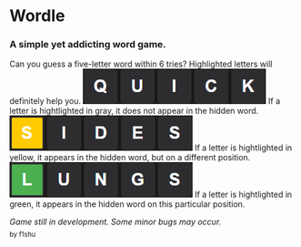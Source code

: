 # Wordle
### A simple yet addicting word game.
Can you guess a five-letter word within 6 tries? Highlighted letters will definitely help you. 
![ENG1](ENG1.png) 
 If a letter is hightlighted in gray, it does not appear in the hidden word. 
![ENG2](ENG2.png) 
 If a letter is hightlighted in yellow, it appears in the hidden word, but on a different position. 
![ENG3](ENG3.png) 
 If a letter is hightlighted in green, it appears in the hidden word on this particular position. 
 
*Game still in development. Some minor bugs may occur.*  
<sub>by f1shu</sub>